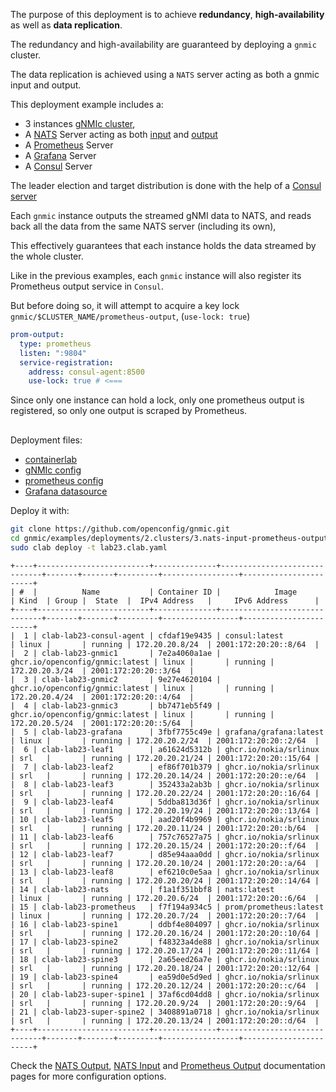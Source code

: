 The purpose of this deployment is to achieve __redundancy__, __high-availability__ as well as __data replication__.

The redundancy and high-availability are guaranteed by deploying a `gnmic` cluster.

The data replication is achieved using a `NATS` server acting as both a gnmic input and output.

This deployment example includes a:

- 3 instances [gNMIc cluster](../../../user_guide/HA.md), 
- A [NATS](https://nats.io/) Server acting as both [input](../../../user_guide/inputs/nats_input.md) and [output](../../../user_guide/outputs/nats_output.md) 
- A [Prometheus](https://prometheus.io/) Server
- A [Grafana](https://grafana.com/docs/) Server
- A [Consul](https://www.consul.io/docs/intro) Server

The leader election and target distribution is done with the help of a [Consul server](https://www.consul.io/docs/introhttps://www.consul.io/docs/intro)

Each `gnmic` instance outputs the streamed gNMI data to NATS, and reads back all the data from the same NATS server (including its own),

This effectively guarantees that each instance holds the data streamed by the whole cluster.

Like in the previous examples, each `gnmic` instance will also register its Prometheus output service in `Consul`.

But before doing so, it will attempt to acquire a key lock `gnmic/$CLUSTER_NAME/prometheus-output`,  (`use-lock: true`)

```yaml
prom-output:
  type: prometheus
  listen: ":9804"
  service-registration:
    address: consul-agent:8500
    use-lock: true # <===

```
Since only one instance can hold a lock, only one prometheus output is registered, so only one output is scraped by Prometheus.

<div class="mxgraph" style="max-width:100%;border:1px solid transparent;margin:0 auto; display:block;" data-mxgraph="{&quot;page&quot;:0,&quot;zoom&quot;:1.4,&quot;highlight&quot;:&quot;#0000ff&quot;,&quot;nav&quot;:true,&quot;check-visible-state&quot;:true,&quot;resize&quot;:true,&quot;url&quot;:&quot;https://raw.githubusercontent.com/openconfig/gnmic/diagrams/diagrams/cluster_clab_prom_nats.drawio&quot;}"></div>

<script type="text/javascript" src="https://cdn.jsdelivr.net/gh/hellt/drawio-js@main/embed2.js?&fetch=https%3A%2F%2Fraw.githubusercontent.com%2Fkarimra%2Fgnmic%2Fdiagrams%2Fcluster_clab_prom_nats.drawio" async></script>

Deployment files:

- [containerlab](https://github.com/openconfig/gnmic/blob/main/examples/deployments/2.clusters/3.nats-input-prometheus-output/containerlab/lab23.clab.yaml)
- [gNMIc config](https://github.com/openconfig/gnmic/blob/main/examples/deployments/2.clusters/3.nats-input-prometheus-output/containerlab/gnmic.yaml)
- [prometheus config](https://github.com/openconfig/gnmic/blob/main/examples/deployments/2.clusters/3.nats-input-prometheus-output/containerlab/prometheus/prometheus.yaml)
- [Grafana datasource](https://github.com/openconfig/gnmic/blob/main/examples/deployments/2.clusters/3.nats-input-prometheus-output/containerlab/grafana/datasources/datasource.yaml)

Deploy it with:

```bash
git clone https://github.com/openconfig/gnmic.git
cd gnmic/examples/deployments/2.clusters/3.nats-input-prometheus-output/containerlab
sudo clab deploy -t lab23.clab.yaml
```

```text
+----+-------------------------+--------------+------------------------------+-------+-------+---------+-----------------+-----------------------+
| #  |          Name           | Container ID |            Image             | Kind  | Group |  State  |  IPv4 Address   |     IPv6 Address      |
+----+-------------------------+--------------+------------------------------+-------+-------+---------+-----------------+-----------------------+
|  1 | clab-lab23-consul-agent | cfdaf19e9435 | consul:latest                | linux |       | running | 172.20.20.8/24  | 2001:172:20:20::8/64  |
|  2 | clab-lab23-gnmic1       | 7e2a4060a1ae | ghcr.io/openconfig/gnmic:latest | linux |       | running | 172.20.20.3/24  | 2001:172:20:20::3/64  |
|  3 | clab-lab23-gnmic2       | 9e27e4620104 | ghcr.io/openconfig/gnmic:latest | linux |       | running | 172.20.20.4/24  | 2001:172:20:20::4/64  |
|  4 | clab-lab23-gnmic3       | bb7471eb5f49 | ghcr.io/openconfig/gnmic:latest | linux |       | running | 172.20.20.5/24  | 2001:172:20:20::5/64  |
|  5 | clab-lab23-grafana      | 3fbf7755c49e | grafana/grafana:latest       | linux |       | running | 172.20.20.2/24  | 2001:172:20:20::2/64  |
|  6 | clab-lab23-leaf1        | a61624d5312b | ghcr.io/nokia/srlinux        | srl   |       | running | 172.20.20.21/24 | 2001:172:20:20::15/64 |
|  7 | clab-lab23-leaf2        | ef86f701b379 | ghcr.io/nokia/srlinux        | srl   |       | running | 172.20.20.14/24 | 2001:172:20:20::e/64  |
|  8 | clab-lab23-leaf3        | 352433a2ab3b | ghcr.io/nokia/srlinux        | srl   |       | running | 172.20.20.22/24 | 2001:172:20:20::16/64 |
|  9 | clab-lab23-leaf4        | 5ddba813d36f | ghcr.io/nokia/srlinux        | srl   |       | running | 172.20.20.19/24 | 2001:172:20:20::13/64 |
| 10 | clab-lab23-leaf5        | aad20f4b9969 | ghcr.io/nokia/srlinux        | srl   |       | running | 172.20.20.11/24 | 2001:172:20:20::b/64  |
| 11 | clab-lab23-leaf6        | 757c76527a75 | ghcr.io/nokia/srlinux        | srl   |       | running | 172.20.20.15/24 | 2001:172:20:20::f/64  |
| 12 | clab-lab23-leaf7        | d85e94aaa0dd | ghcr.io/nokia/srlinux        | srl   |       | running | 172.20.20.10/24 | 2001:172:20:20::a/64  |
| 13 | clab-lab23-leaf8        | ef6210c0e5aa | ghcr.io/nokia/srlinux        | srl   |       | running | 172.20.20.20/24 | 2001:172:20:20::14/64 |
| 14 | clab-lab23-nats         | f1a1f351bbf8 | nats:latest                  | linux |       | running | 172.20.20.6/24  | 2001:172:20:20::6/64  |
| 15 | clab-lab23-prometheus   | f7f194a934c5 | prom/prometheus:latest       | linux |       | running | 172.20.20.7/24  | 2001:172:20:20::7/64  |
| 16 | clab-lab23-spine1       | ddbf4e804097 | ghcr.io/nokia/srlinux        | srl   |       | running | 172.20.20.16/24 | 2001:172:20:20::10/64 |
| 17 | clab-lab23-spine2       | f48323a4de88 | ghcr.io/nokia/srlinux        | srl   |       | running | 172.20.20.17/24 | 2001:172:20:20::11/64 |
| 18 | clab-lab23-spine3       | 2a65eed26a7e | ghcr.io/nokia/srlinux        | srl   |       | running | 172.20.20.18/24 | 2001:172:20:20::12/64 |
| 19 | clab-lab23-spine4       | ea59d0e5d9ed | ghcr.io/nokia/srlinux        | srl   |       | running | 172.20.20.12/24 | 2001:172:20:20::c/64  |
| 20 | clab-lab23-super-spine1 | 37af6cd04dd8 | ghcr.io/nokia/srlinux        | srl   |       | running | 172.20.20.9/24  | 2001:172:20:20::9/64  |
| 21 | clab-lab23-super-spine2 | 3408891a0718 | ghcr.io/nokia/srlinux        | srl   |       | running | 172.20.20.13/24 | 2001:172:20:20::d/64  |
+----+-------------------------+--------------+------------------------------+-------+-------+---------+-----------------+-----------------------+
```
Check the  [NATS Output](../../../user_guide/outputs/nats_output.md), [NATS Input](../../../user_guide/inputs/nats_input.md) and  [Prometheus Output](../../../user_guide/outputs/influxdb_output.md) documentation pages for more configuration options.
